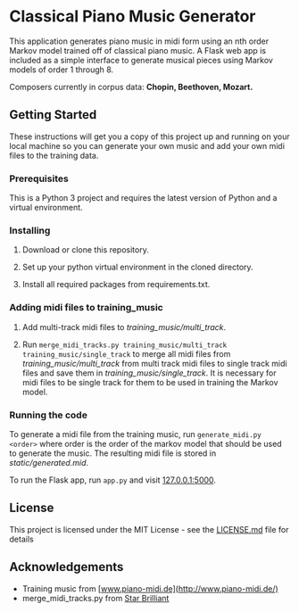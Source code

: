 # Classical Piano Music Generator

This application generates piano music in midi form using an nth order Markov model trained off of classical piano music.
A Flask web app is included as a simple interface to generate musical pieces using Markov models of order 1 through 8. 

Composers currently in corpus data: **Chopin, Beethoven, Mozart.**

## Getting Started

These instructions will get you a copy of this project up and running on your local machine so you can 
generate your own music and add your own midi files to the training data.

### Prerequisites

This is a Python 3 project and requires the latest version of Python and a virtual environment. 

### Installing

1. Download or clone this repository.

2. Set up your python virtual environment in the cloned directory.

3. Install all required packages from requirements.txt.

### Adding midi files to training_music

1. Add multi-track midi files to *training_music/multi_track*.

2. Run `merge_midi_tracks.py training_music/multi_track training_music/single_track` to merge all midi files from *training_music/multi_track* from multi track midi files to single track midi files and save them in *training_music/single_track*. It is necessary for midi files to be single track for them to be used in training the Markov model. 

### Running the code

To generate a midi file from the training music, run `generate_midi.py <order>` where order is the order of the markov model that should be used to generate the music. The resulting midi file is stored in *static/generated.mid*.

To run the Flask app, run `app.py` and visit [127.0.0.1:5000](http://127.0.0.1:5000/). 

## License

This project is licensed under the MIT License - see the [LICENSE.md](LICENSE.md) file for details

## Acknowledgements

* Training music from [www.piano-midi.de](http://www.piano-midi.de/)
* merge_midi_tracks.py from [Star Brilliant](https://github.com/m13253)

